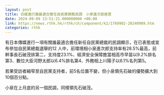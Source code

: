 ```yaml
---
layout: post
title: 日媒進行誰最適合擔任自民黨總裁民調　小泉進次郎居首
date: 2024-09-09 13:51:21.000000000 +08:00
link: https://news.rthk.hk/rthk/ch/component/k2/1769902-20240909.htm
categories: rthk
---
```


有日本傳媒進行一項有關誰最適合擔任新任自民黨總裁的民調顯示，在已表態或宣布參加自民黨總裁選舉的12 人中，前環境相小泉進次郎支持率有28.5%最高，前幹事長石破茂排第二，支持度23.1%、經濟安全保障擔當相高市早苗以9.2%排名第3、數位大臣河野太郎以6.4%排名第4、外務相上川陽子以6.1%名列第5。

若果受訪者縮窄至自民黨支持者，前5名位置不變，但小泉領先石破的優勢擴大到10個百分點。

小泉在上月底的另一個民調，同樣領先石破茂。

